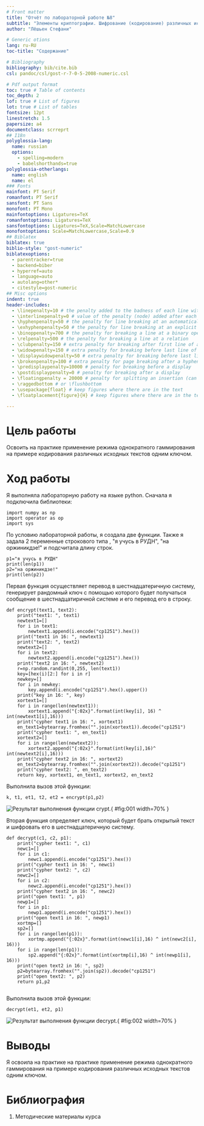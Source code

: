 ```yaml
---
# Front matter
title: "Отчёт по лабораторной работе №8"
subtitle: "Элементы криптографии. Шифрование (кодирование) различных исходных текстов одним ключом"
author: "Лёшьен Стефани"

# Generic otions
lang: ru-RU
toc-title: "Содержание"

# Bibliography
bibliography: bib/cite.bib
csl: pandoc/csl/gost-r-7-0-5-2008-numeric.csl

# Pdf output format
toc: true # Table of contents
toc_depth: 2
lof: true # List of figures
lot: true # List of tables
fontsize: 12pt
linestretch: 1.5
papersize: a4
documentclass: scrreprt
## I18n
polyglossia-lang:
  name: russian
  options:
	- spelling=modern
	- babelshorthands=true
polyglossia-otherlangs:
  name: english
  name: el
### Fonts
mainfont: PT Serif
romanfont: PT Serif
sansfont: PT Sans
monofont: PT Mono
mainfontoptions: Ligatures=TeX
romanfontoptions: Ligatures=TeX
sansfontoptions: Ligatures=TeX,Scale=MatchLowercase
monofontoptions: Scale=MatchLowercase,Scale=0.9
## Biblatex
biblatex: true
biblio-style: "gost-numeric"
biblatexoptions:
  - parentracker=true
  - backend=biber
  - hyperref=auto
  - language=auto
  - autolang=other*
  - citestyle=gost-numeric
## Misc options
indent: true
header-includes:
  - \linepenalty=10 # the penalty added to the badness of each line within a paragraph (no associated penalty node) Increasing the value makes tex try to have fewer lines in the paragraph.
  - \interlinepenalty=0 # value of the penalty (node) added after each line of a paragraph.
  - \hyphenpenalty=50 # the penalty for line breaking at an automatically inserted hyphen
  - \exhyphenpenalty=50 # the penalty for line breaking at an explicit hyphen
  - \binoppenalty=700 # the penalty for breaking a line at a binary operator
  - \relpenalty=500 # the penalty for breaking a line at a relation
  - \clubpenalty=150 # extra penalty for breaking after first line of a paragraph
  - \widowpenalty=150 # extra penalty for breaking before last line of a paragraph
  - \displaywidowpenalty=50 # extra penalty for breaking before last line before a display math
  - \brokenpenalty=100 # extra penalty for page breaking after a hyphenated line
  - \predisplaypenalty=10000 # penalty for breaking before a display
  - \postdisplaypenalty=0 # penalty for breaking after a display
  - \floatingpenalty = 20000 # penalty for splitting an insertion (can only be split footnote in standard LaTeX)
  - \raggedbottom # or \flushbottom
  - \usepackage{float} # keep figures where there are in the text
  - \floatplacement{figure}{H} # keep figures where there are in the text

---
```


# Цель работы

Освоить на практике применение режима однократного гаммирования на примере кодирования различных исходных текстов одним ключом.

# Ход работы

Я выполняла лабораторную работу на языке python. Сначала я подключила библиотеки:

```
import numpy as np
import operator as op
import sys
```

По условию лабораторной работы, я создала две функции. Также я задала 2 переменные строкового типа , "я учусь в РУДН", "на оржиникдзе!" и подсчитала длину строк.

```
p1="я учусь в РУДН"
print(len(p1))
p2="на оржиникдзе!"
print(len(p2))

```

Первая функция осуществляет перевод в шестнадцатеричную систему, генерирует рандомный ключ с помощью которого будет получаться сообщение в шестнадцатиричной системе и его перевод его в строку. 

```
def encrypt(text1, text2):
    print("text1: ", text1)
    newtext1=[]
    for i in text1:
        newtext1.append(i.encode("cp1251").hex())
    print("text1 in 16: ", newtext1)
    print("text2: ", text2)
    newtext2=[]
    for i in text2:
        newtext2.append(i.encode("cp1251").hex())
    print("text2 in 16: ", newtext2)
    r=np.random.randint(0,255, len(text1))
    key=[hex(i)[2:] for i in r]
    newkey=[]
    for i in newkey:
        key.append(i.encode("cp1251").hex().upper())
    print("key in 16: ", key)
    xortext1=[]
    for i in range(len(newtext1)):
        xortext1.append("{:02x}".format(int(key[i], 16) ^ int(newtext1[i],16)))
    print("cypher text1 in 16: ", xortext1)
    en_text1=bytearray.fromhex("".join(xortext1)).decode("cp1251")
    print("cypher text1: ", en_text1)
    xortext2=[]
    for i in range(len(newtext2)):
        xortext2.append("{:02x}".format(int(key[i],16)^ int(newtext2[i],16)))
    print("cypher text2 in 16: ", xortext2)
    en_text2=bytearray.fromhex("".join(xortext2)).decode("cp1251")
    print("cypher text2: ", en_text2)
    return key, xortext1, en_text1, xortext2, en_text2

```
Выполнила вызов этой функции:

```
k, t1, et1, t2, et2 = encrypt(p1,p2)
```
![Результат выполнения функции crypt.](images/1.png){ #fig:001 width=70% }

Вторая функция определяет ключ, который будет брать открытый текст и шифровать его в шестнадцатеричную систему.


```
def decrypt(c1, c2, p1):
    print("cypher text1: ", c1)
    newc1=[]
    for i in c1:
        newc1.append(i.encode("cp1251").hex())
    print("cypher text1 in 16: ", newc1)
    print("cypher text2: ", c2)
    newc2=[]
    for i in c2:
        newc2.append(i.encode("cp1251").hex())
    print("cypher text2 in 16: ", newc2)
    print("open text1: ", p1)
    newp1=[]
    for i in p1:
        newp1.append(i.encode("cp1251").hex())
    print("open text1 in 16: ", newp1)
    xortmp=[]
    sp2=[]
    for i in range(len(p1)):
        xortmp.append("{:02x}".format(int(newc1[i],16) ^ int(newc2[i], 16)))
    for i in range(len(p1)):
        sp2.append("{:02x}".format(int(xortmp[i],16) ^ int(newp1[i], 16)))
    print("open text2 in 16: ", sp2)
    p2=bytearray.fromhex("".join(sp2)).decode("cp1251")
    print("open text2: ", p2)
    return p1,p2
    
```

Выполнила вызов этой функции:

```
decrypt(et1, et2, p1)
```

![Результат выполнения функции decrypt.](images/2.png){ #fig:002 width=70% }


# Выводы

Я освоила на практике на практике применение режима однократного гаммирования на примере кодирования различных исходных текстов одним ключом.


# Библиография

1. Методические материалы курса

